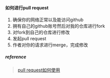 #### 如何进行pull request

1. 确保你的网络正常以及能访问github
2. 拥有自己的github账号然后对我的仓库进行fork
3. 对fork到自己的仓库进行修改
4. 发起pull request
5. 作者对你的请求进行merge，完成修改





















##### reference

> [pull request如何使用](https://blog.csdn.net/weixin_43643121/article/details/108645655)
